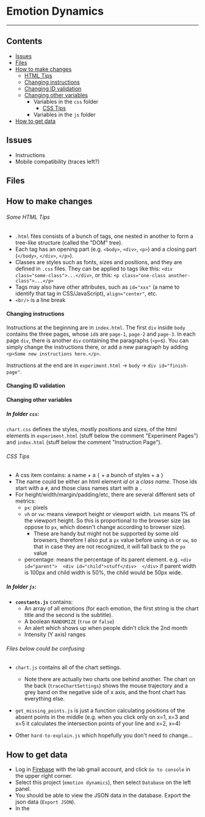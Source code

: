 # Emotion Dynamics
---
## Contents
- [Issues](#issues)
- [Files](#files)
- [How to make changes](#how-to-make-changes)
  - [HTML Tips](#some-html-tips)
  - [Changing instructions](#changing-instructions)
  - [Changing ID validation](#changing-id-validation)
  - [Changing other variables](#changing-other-variables)
    - Variables in the `css` folder
      - [CSS Tips](#css-tips)
    - Variables in the `js` folder
- [How to get data](#how-to-get-data)

## Issues
- Instructions
- Mobile compatibility (traces left?)

## Files


## How to make changes
###### Some HTML Tips
- `.html` files consists of a bunch of tags, one nested in another to form a tree-like structure (called the "DOM" tree).
- Each tag has an opening part (e.g. `<body>`, `<div>`, `<p>`) and a closing part (`</body>`, `</div>`, `</p>`).
- Classes are styles such as fonts, sizes and positions, and they are defined in `.css` files. They can be applied to tags like this: `<div class="some-class">...</div>`, or this: `<p class="one-class another-class">...</p>`
- Tags may also have other attributes, such as `id="xxx"` (a name to identify that tag in CSS/JavaScript), `align="center"`, etc.
- `<br/>` is a line break

#### Changing instructions
Instructions at the beginning are in `index.html`. The first `div` inside `body` contains the three pages, whose `id`s are `page-1`, `page-2` and `page-3`. In each page `div`, there is another `div` containing the paragraphs (`<p>`s). You can simply change the instructions there, or add a new paragraph by adding `<p>Some new instructions here.</p>`.

Instructions at the end are in `experiment.html` -> `body` -> `div id="finish-page"`.

#### Changing ID validation

#### Changing other variables
##### In folder `css`:

`chart.css` defines the styles, mostly positions and sizes, of the html elements in `experiment.html` (stuff below the comment "Experiment Pages") and `index.html` (stuff below the comment "Instruction Page").

###### CSS Tips
- A css item contains: a name + a `{` + a bunch of styles + a `}`
- The name could be either an html element _id_ or a _class name_. Those ids start with a `#`, and those class names start with a `.`
- For height/width/margin/padding/etc, there are several different sets of metrics:
  - `px`: pixels
  - `vh` or `vw`: means viewport height or viewport width. `1vh` means 1% of the viewport height. So this is proportional to the browser size (as oppose to `px`, which doesn't change according to browser size).
    - These are handy but might not be supported by some old browsers, therefore I also put a `px` value before using `vh` or `vw`, so that in case they are not recognized, it will fall back to the `px` value
  - percentage: means the percentage of its parent element. e.g. `<div id="parent">  <div id="child">stuff</div>  </div>` if parent width is 100px and child width is 50%, the child would be 50px wide.

##### In folder `js`:
- **`constants.js`** contains:
  - An array of all emotions (for each emotion, the first string is the chart title and the second is the subtitle).
  - A boolean `RANDOMIZE` (`true` or `false`)
  - An alert which shows up when people didn't click the 2nd month
  - Intensity (Y axis) ranges

###### Files below could be confusing
- `chart.js` contains all of the chart settings.
  - Note there are actually two charts one behind another. The chart on the back (`traceChartSettings`) shows the mouse trajectory and a grey band on the negative side of x axis, and the front chart has everything else.

- `get_missing_points.js` is just a function calculating positions of the absent points in the middle (e.g. when you click only on x=1, x=3 and x=5 it calculates the intersection points of your line and x=2, x=4)

- Other `hard-to-explain.js` which hopefully you don't need to change...

## How to get data
- Log in [Firebase](firebase.google.com) with the lab gmail account, and click `Go to console` in the upper right corner.
- Select this project (`emotion dynamics`), then select `Database` on the left panel.
- You should be able to view the JSON data in the database. Export the json data (`Export JSON`).
- In the
